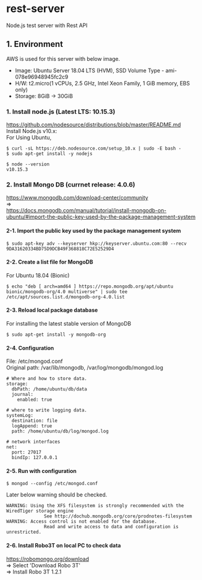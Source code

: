 # rest-server
Node.js test server with Rest API

## 1. Environment
AWS is used for this server with below image.
* Image: Ubuntu Server 18.04 LTS (HVM), SSD Volume Type - ami-078e96948945fc2c9
* H/W: t2.micro(1 vCPUs, 2.5 GHz, Intel Xeon Family, 1 GiB memory, EBS only)
* Storage: 8GiB -> 30GiB

### 1. Install node.js (Latest LTS: 10.15.3)
https://github.com/nodesource/distributions/blob/master/README.md<br>
Install Node.js v10.x:<br>
For Using Ubuntu,<br>
```console
$ curl -sL https://deb.nodesource.com/setup_10.x | sudo -E bash -
$ sudo apt-get install -y nodejs
```
```console
$ node --version
v10.15.3
```

### 2. Install Mongo DB (currnet release: 4.0.6)
https://www.mongodb.com/download-center/community<br>
=><br>
https://docs.mongodb.com/manual/tutorial/install-mongodb-on-ubuntu/#import-the-public-key-used-by-the-package-management-system

#### 2-1. Import the public key used by the package management system
```console
$ sudo apt-key adv --keyserver hkp://keyserver.ubuntu.com:80 --recv 9DA31620334BD75D9DCB49F368818C72E52529D4
```

#### 2-2. Create a list file for MongoDB
For Ubuntu 18.04 (Bionic)
```console
$ echo "deb [ arch=amd64 ] https://repo.mongodb.org/apt/ubuntu bionic/mongodb-org/4.0 multiverse" | sudo tee /etc/apt/sources.list.d/mongodb-org-4.0.list
```

#### 2-3. Reload local package database
For installing the latest stable version of MongoDB
```console
$ sudo apt-get install -y mongodb-org
```

#### 2-4. Configuration
File: /etc/mongod.conf<br>
Original path: /var/lib/mongodb, /var/log/mongodb/mongod.log<br>
```
# Where and how to store data.
storage:
  dbPath: /home/ubuntu/db/data
  journal:
    enabled: true

# where to write logging data.
systemLog:
  destination: file
  logAppend: true
  path: /home/ubuntu/db/log/mongod.log

# network interfaces
net:
  port: 27017
  bindIp: 127.0.0.1
```

#### 2-5. Run with configuration
```console
$ mongod --config /etc/mongod.conf
```

Later below warning should be checked.
```
WARNING: Using the XFS filesystem is strongly recommended with the WiredTiger storage engine
              See http://dochub.mongodb.org/core/prodnotes-filesystem
WARNING: Access control is not enabled for the database.
              Read and write access to data and configuration is unrestricted.
```

#### 2-6. Install Robo3T on local PC to check data
https://robomongo.org/download<br>
=> Select 'Download Robo 3T'<br>
=> Install Robo 3T 1.2.1
